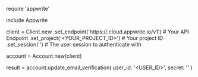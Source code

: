 require 'appwrite'

include Appwrite

client = Client.new
    .set_endpoint('https://<REGION>.cloud.appwrite.io/v1') # Your API Endpoint
    .set_project('<YOUR_PROJECT_ID>') # Your project ID
    .set_session('') # The user session to authenticate with

account = Account.new(client)

result = account.update_email_verification(
    user_id: '<USER_ID>',
    secret: '<SECRET>'
)
